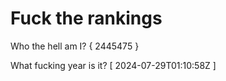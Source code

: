 # Fuck the rankings

Who the hell am I?
{ 2445475 }

What fucking year is it?
[ 2024-07-29T01:10:58Z ]
